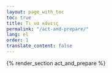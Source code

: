 ```yaml
---
layout: page_with_toc
toc: true
title: Τι να κάνεις
permalink: "/act-and-prepare/"
lang: el
order: 1
translate_content: false
---
```



{% render_section act_and_prepare %}
